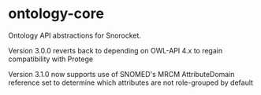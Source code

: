 
ontology-core
=============

Ontology API abstractions for Snorocket.

Version 3.0.0 reverts back to depending on OWL-API 4.x to regain compatibility with Protege

Version 3.1.0 now supports use of SNOMED's MRCM AttributeDomain reference set to determine which attributes are not role-grouped by default

